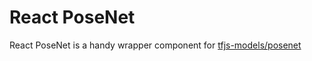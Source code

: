 # React PoseNet

React PoseNet is a handy wrapper component for [tfjs-models/posenet](https://github.com/tensorflow/tfjs-models/tree/master/posenet)
